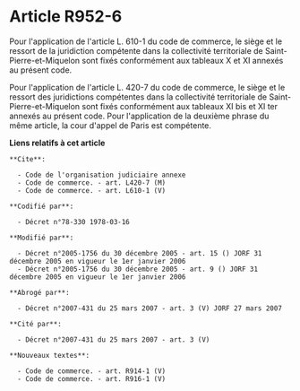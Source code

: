 # Article R952-6

Pour l'application de l'article L. 610-1 du code de commerce, le siège et le ressort de la juridiction compétente dans la
collectivité territoriale de Saint-Pierre-et-Miquelon sont fixés conformément aux tableaux X et XI annexés au présent code.

Pour l'application de l'article L. 420-7 du code de commerce, le siège et le ressort des juridictions compétentes dans la
collectivité territoriale de Saint-Pierre-et-Miquelon sont fixés conformément aux tableaux XI bis et XI ter annexés au
présent code. Pour l'application de la deuxième phrase du même article, la cour d'appel de Paris est compétente.

**Liens relatifs à cet article**

	**Cite**:

	  - Code de l'organisation judiciaire annexe
	  - Code de commerce. - art. L420-7 (M)
	  - Code de commerce. - art. L610-1 (V)

	**Codifié par**:

	  - Décret n°78-330 1978-03-16

	**Modifié par**:

	  - Décret n°2005-1756 du 30 décembre 2005 - art. 15 () JORF 31 décembre 2005 en vigueur le 1er janvier 2006
	  - Décret n°2005-1756 du 30 décembre 2005 - art. 9 () JORF 31 décembre 2005 en vigueur le 1er janvier 2006

	**Abrogé par**:

	  - Décret n°2007-431 du 25 mars 2007 - art. 3 (V) JORF 27 mars 2007

	**Cité par**:

	  - Décret n°2007-431 du 25 mars 2007 - art. 3 (V)

	**Nouveaux textes**:

	  - Code de commerce. - art. R914-1 (V)
	  - Code de commerce. - art. R916-1 (V)
